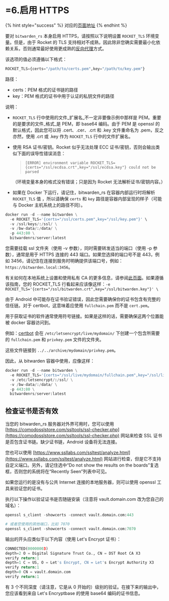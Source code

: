# =6.启用 HTTPS

{% hint style="success" %}
对应的[页面地址](https://github.com/dani-garcia/bitwarden_rs/wiki/Enabling-HTTPS)
{% endhint %}

要对 `bitwarden_rs` 本身启用 HTTPS，请按照以下说明设置 `ROCKET_TLS` 环境变量。但是，由于 Rocket 的 TLS 支持相对不成熟，因此除非您确实需要最小化依赖关系，否则通常最好使用更成熟的[反向代理](../deployment/proxy-examples.md)方式。

该选项的值必须遵循以下格式：

```python
ROCKET_TLS={certs="/path/to/certs.pem",key="/path/to/key.pem"}
```

路径：

* certs：PEM 格式的证书链的路径
* key：PEM 格式的证书中用于认证的私钥文件的路径

说明：

* `ROCKET_TLS` 行中使用的文件_扩展名_不一定非要像示例中那样是 PEM。重要的是要求的文件_格式_是 PEM，即 base64 编码。由于 PEM 是 openssl 的默认格式，因此您可以将 .cert、.cer、.crt 和 .key 文件重命名为 .pem，反之亦然，使用 .crt 或 .key 作为 `ROCKET_TLS` 行中的文件扩展名。
* 使用 RSA 证书/密钥。Rocket 似乎无法处理 ECC 证书/密钥，否则会输出类似下面的误导性错误消息：

  > `[ERROR] environment variable ROCKET_TLS={certs="/ssl/ecdsa.crt",key="/ssl/ecdsa.key"} could not be parsed`

  （环境变量本身的格式没有错误；只是因为 Rocket 无法解析证书/密钥内容。）

* 如果在 Docker 下运行，请记住，bitwarden\_rs 在容器内部运行时将解析 `ROCKET_TLS` 值 ，所以请确保 `certs` 和 `key` 路径是容器内部呈现的样子（可能与 Docker 主机系统上的路径不同）。

```python
docker run -d --name bitwarden \
  -e ROCKET_TLS='{certs="/ssl/certs.pem",key="/ssl/key.pem"}' \
  -v /ssl/keys/:/ssl/ \
  -v /bw-data/:/data/ \
  -p 443:80 \
  bitwardenrs/server:latest
```

您需要挂载 ssl 文件夹（使用 -v 参数），同时需要转发适当的端口（使用 -p 参数），通常是用于 HTTPS 连接的 443 端口。如果您选择的端口号不是 443，例如 3456，请记住在连接到服务时明确提供该端口号，例如：`https://bitwarden.local:3456`。

有关如何在本地系统上设置和使用私有 CA 的更多信息，请参阅[此页面](../other-information/private-ca-and-self-signed-certs-that-work-with-chrome.md)。如果遵循该指南，您的 ROCKET\_TLS 行看起来应该像这样：`-e ROCKET_TLS='{certs="/ssl/bitwarden.crt",key="/ssl/bitwarden.key"}' \`

由于 Android 中可能存在证书验证错误，因此您需要确保你的证书包含有完整的信任链。对于 certbot，这意味着应使用 `fullchain.pem` 而不是 `cert.pem`。

用于获取证书的软件通常使用符号链接。如果是这样的话，需要确保这两个位置能被 docker 容器访问到。

例如：[certbot](https://certbot.eff.org/) 会在 `/etc/letsencrypt/live/mydomain/` 下创建一个包含所需要的 `fullchain.pem` 和 `privkey.pem` 文件的文件夹。

这些文件链接到  `../../archive/mydomain/privkey.pem`。

因此，从 bitwarden 容器中使用，应像这样：

```python
docker run -d --name bitwarden \
  -e ROCKET_TLS='{certs="/ssl/live/mydomain/fullchain.pem",key="/ssl/live/mydomain/privkey.pem"}' \
  -v /etc/letsencrypt/:/ssl/ \
  -v /bw-data/:/data/ \
  -p 443:80 \
  bitwardenrs/server:latest
```

## 检查证书是否有效 <a id="check-if-certificate-is-valid"></a>

当您的 bitwarden\_rs 服务器对外界可用时，您可以使用 [https://comodosslstore.com/ssltools/ssl-checker.php](https://comodosslstore.com/ssltools/ssl-checker.php) 网站来检查 SSL 证书是否包含证书链。缺少证书链，Android 设备将无法连接。

您也可以使用 [https://www.ssllabs.com/ssltest/analyze.html](https://www.ssllabs.com/ssltest/analyze.html) 网站进行检查，但是它不支持自定义端口。另外，请记住选中“Do not show the results on the boards”复选框，否则您的系统将在“Recently Seen”列表中可见。

如果您运行的是没有与公共 Internet 连接的本地服务器，则可以使用 openssl 工具来验证您的证书。

执行以下操作以验证证书是否随链安装（注意将 vault.domain.com 改为您自己的域名）：

```python
openssl s_client -showcerts -connect vault.domain.com:443

# 或者您使用的其他端口，比如 7070
openssl s_client -showcerts -connect vault.domain.com:7070
```

输出的开头应类似于以下内容（使用 Let's Encrypt 证书）：

```python
CONNECTED(00000003)
depth=2 O = Digital Signature Trust Co., CN = DST Root CA X3
verify return:1
depth=1 C = US, O = Let's Encrypt, CN = Let's Encrypt Authority X3
verify return:1
depth=0 CN = vault.domain.com
verify return:1
```

有 3 个不同深度（请注意，它是从 0 开始的）级别的验证。在接下来的输出中，您应该看到来自 Let's Encryptbase 的使用 base64 编码的证书信息。

